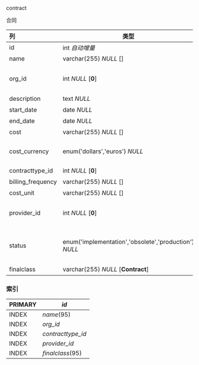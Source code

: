 contract

合同



| 列                | 类型                                                  | 注释                                                         |
| :---------------- | ----------------------------------------------------- | ------------------------------------------------------------ |
| id                | int *自动增量*                                        | 自增ID                                                       |
| name              | varchar(255) *NULL* []                                | 名称                                                         |
| org_id            | int *NULL* [**0**]                                    | 客户，组织 (Organization)的外键                              |
| description       | text *NULL*                                           | 描述                                                         |
| start_date        | date *NULL*                                           | 开始日期                                                     |
| end_date          | date *NULL*                                           | 结束日期                                                     |
| cost              | varchar(255) *NULL* []                                | 计费                                                         |
| cost_currency     | enum('dollars','euros') *NULL*                        | 结算货币，美元 (dollars), 欧元 (euros)                       |
| contracttype_id   | int *NULL* [**0**]                                    | 合同类型                                                     |
| billing_frequency | varchar(255) *NULL* []                                | 付款周期                                                     |
| cost_unit         | varchar(255) *NULL* []                                | 计费单位                                                     |
| provider_id       | int *NULL* [**0**]                                    | 供应商，组织 (Organization)的外键                            |
| status            | enum('implementation','obsolete','production') *NULL* | 状态，启用 (implementation), 废弃 (obsolete), 生产 (production) |
| finalclass        | varchar(255) *NULL* [**Contract**]                    | 类型                                                         |

### 索引

| PRIMARY | *id*              |
| :------ | ----------------- |
| INDEX   | *name*(95)        |
| INDEX   | *org_id*          |
| INDEX   | *contracttype_id* |
| INDEX   | *provider_id*     |
| INDEX   | *finalclass*(95)  |